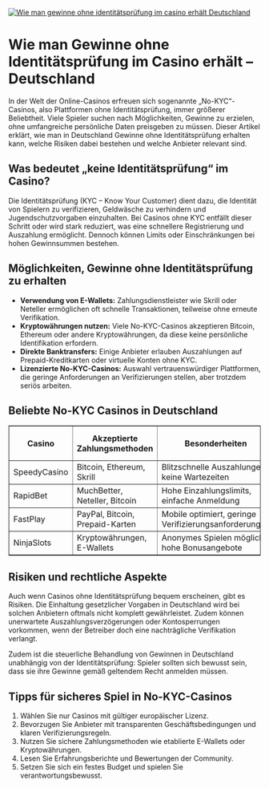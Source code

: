 [![Wie man gewinne ohne identitätsprüfung im casino erhält Deutschland](https://123-caf.pages.dev/gitsignup.png)](https://vrmoo.ru/Bt82HjjY)

<h1>Wie man Gewinne ohne Identitätsprüfung im Casino erhält – Deutschland</h1> <p>In der Welt der Online-Casinos erfreuen sich sogenannte „No-KYC“-Casinos, also Plattformen ohne Identitätsprüfung, immer größerer Beliebtheit. Viele Spieler suchen nach Möglichkeiten, Gewinne zu erzielen, ohne umfangreiche persönliche Daten preisgeben zu müssen. Dieser Artikel erklärt, wie man in Deutschland Gewinne ohne Identitätsprüfung erhalten kann, welche Risiken dabei bestehen und welche Anbieter relevant sind.</p>  <h2>Was bedeutet „keine Identitätsprüfung“ im Casino?</h2> <p>Die Identitätsprüfung (KYC – Know Your Customer) dient dazu, die Identität von Spielern zu verifizieren, Geldwäsche zu verhindern und Jugendschutzvorgaben einzuhalten. Bei Casinos ohne KYC entfällt dieser Schritt oder wird stark reduziert, was eine schnellere Registrierung und Auszahlung ermöglicht. Dennoch können Limits oder Einschränkungen bei hohen Gewinnsummen bestehen.</p>  <h2>Möglichkeiten, Gewinne ohne Identitätsprüfung zu erhalten</h2> <ul>   <li><strong>Verwendung von E-Wallets:</strong> Zahlungsdienstleister wie Skrill oder Neteller ermöglichen oft schnelle Transaktionen, teilweise ohne erneute Verifikation.</li>   <li><strong>Kryptowährungen nutzen:</strong> Viele No-KYC-Casinos akzeptieren Bitcoin, Ethereum oder andere Kryptowährungen, da diese keine persönliche Identifikation erfordern.</li>   <li><strong>Direkte Banktransfers:</strong> Einige Anbieter erlauben Auszahlungen auf Prepaid-Kreditkarten oder virtuelle Konten ohne KYC.</li>   <li><strong>Lizenzierte No-KYC-Casinos:</strong> Auswahl vertrauenswürdiger Plattformen, die geringe Anforderungen an Verifizierungen stellen, aber trotzdem seriös arbeiten.</li> </ul>  <h2>Beliebte No-KYC Casinos in Deutschland</h2> <table border="1" cellpadding="6" cellspacing="0">   <thead>     <tr>       <th>Casino</th>       <th>Akzeptierte Zahlungsmethoden</th>       <th>Besonderheiten</th>       <th>KYC erforderlich ab</th>     </tr>   </thead>   <tbody>     <tr>       <td>SpeedyCasino</td>       <td>Bitcoin, Ethereum, Skrill</td>       <td>Blitzschnelle Auszahlungen, keine Wartezeiten</td>       <td>Ab 2.000 € Gewinn</td>     </tr>     <tr>       <td>RapidBet</td>       <td>MuchBetter, Neteller, Bitcoin</td>       <td>Hohe Einzahlungslimits, einfache Anmeldung</td>       <td>Ab 1.500 € Gewinn</td>     </tr>     <tr>       <td>FastPlay</td>       <td>PayPal, Bitcoin, Prepaid-Karten</td>       <td>Mobile optimiert, geringe Verifizierungsanforderungen</td>       <td>Ab 1.000 € Gewinn</td>     </tr>     <tr>       <td>NinjaSlots</td>       <td>Kryptowährungen, E-Wallets</td>       <td>Anonymes Spielen möglich, hohe Bonusangebote</td>       <td>Ab 3.000 € Gewinn</td>     </tr>   </tbody> </table>  <h2>Risiken und rechtliche Aspekte</h2> <p>Auch wenn Casinos ohne Identitätsprüfung bequem erscheinen, gibt es Risiken. Die Einhaltung gesetzlicher Vorgaben in Deutschland wird bei solchen Anbietern oftmals nicht komplett gewährleistet. Zudem können unerwartete Auszahlungsverzögerungen oder Kontosperrungen vorkommen, wenn der Betreiber doch eine nachträgliche Verifikation verlangt.</p> <p>Zudem ist die steuerliche Behandlung von Gewinnen in Deutschland unabhängig von der Identitätsprüfung: Spieler sollten sich bewusst sein, dass sie ihre Gewinne gemäß geltendem Recht anmelden müssen.</p>  <h2>Tipps für sicheres Spiel in No-KYC-Casinos</h2> <ol>   <li>Wählen Sie nur Casinos mit gültiger europäischer Lizenz.</li>   <li>Bevorzugen Sie Anbieter mit transparenten Geschäftsbedingungen und klaren Verifizierungsregeln.</li>   <li>Nutzen Sie sichere Zahlungsmethoden wie etablierte E-Wallets oder Kryptowährungen.</li>   <li>Lesen Sie Erfahrungsberichte und Bewertungen der Community.</li>   <li>Setzen Sie sich ein festes Budget und spielen Sie verantwortungsbewusst.</li> </ol>